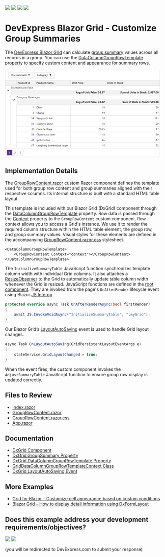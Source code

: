 <!-- default badges list -->
![](https://img.shields.io/endpoint?url=https://codecentral.devexpress.com/api/v1/VersionRange/968640557/24.2.1%2B)
[![](https://img.shields.io/badge/Open_in_DevExpress_Support_Center-FF7200?style=flat-square&logo=DevExpress&logoColor=white)](https://supportcenter.devexpress.com/ticket/details/T1296766)
[![](https://img.shields.io/badge/📖_How_to_use_DevExpress_Examples-e9f6fc?style=flat-square)](https://docs.devexpress.com/GeneralInformation/403183)
[![](https://img.shields.io/badge/💬_Leave_Feedback-feecdd?style=flat-square)](#does-this-example-address-your-development-requirementsobjectives)
<!-- default badges end -->
# DevExpress Blazor Grid - Customize Group Summaries

The [DevExpress Blazor Grid](https://docs.devexpress.com/Blazor/403143/components/grid) can calculate [group summary](https://docs.devexpress.com/Blazor/DevExpress.Blazor.DxGrid.GroupSummary) values across all records in a group. You can use the [DataColumnGroupRowTemplate](https://docs.devexpress.com/Blazor/DevExpress.Blazor.DxGrid.DataColumnGroupRowTemplate) property to specify custom content and appearance for summary rows.

![Custom Group Summaries](images/blazor-grid-summaries.png)

## Implementation Details

The [GroupRowContent.razor](CS/GroupSummaries/Components/GroupRowContent.razor) custom Razor component defines the template used for both group row content and group summaries aligned with their respective columns. Its internal structure is built with a standard HTML table layout.

This template is included with our Blazor Grid (DxGrid) component through the [DataColumnGroupRowTemplate](https://docs.devexpress.com/Blazor/DevExpress.Blazor.DxGrid.DataColumnGroupRowTemplate) property. Row data is passed through the [Context](https://docs.devexpress.com/Blazor/DevExpress.Blazor.GridDataColumnGroupRowTemplateContext) property to the `GroupRowContent` custom component. Row context allows you to access a Grid's instance. We use it to render the required column structure within the HTML table element, the group row, and group summary values. Visual styles for these elements are defined in the accompanying [GroupRowContent.razor.css](CS/GroupSummaries/Components/GroupRowContent.razor.css) stylesheet.

```razor
<DataColumnGroupRowTemplate>
    <GroupRowContent Context="context"></GroupRowContent>
</DataColumnGroupRowTemplate>
```

The `InitializeSummaryTable` JavaScript function synchronizes template column width with individual Grid columns. It also attaches a [ResizeObserver](https://developer.mozilla.org/en-US/docs/Web/API/ResizeObserver) to the Grid to automatically update table column width whenever the Grid is resized. JavaScript functions are defined in the [root component](CS/GroupSummaries/Components/App.razor). They are invoked from the page's `OnAfterRender` lifecycle event using Blazor [JS Interop](https://learn.microsoft.com/en-us/aspnet/core/blazor/javascript-interoperability/call-javascript-from-dotnet).

```cs
protected override async Task OnAfterRenderAsync(bool firstRender)
{
    await JS.InvokeVoidAsync("InitializeSummaryTable", ".myGrid");
}
```

Our Blazor Grid’s [LayoutAutoSaving](https://docs.devexpress.com/Blazor/DevExpress.Blazor.DxGrid.LayoutAutoSaving) event is used to handle Grid layout changes.

```cs
async Task OnLayoutAutoSaving(GridPersistentLayoutEventArgs e)
{
    stateService.GridLayoutChanged = true;
}
```

When the event fires, the custom component invokes the `AdjustSummaryTable` JavaScript function to ensure group row display is updated correctly.

## Files to Review

- [Index.razor](CS/GroupSummaries/Components/Pages/Index.razor)
- [GroupRowContent.razor](CS/GroupSummaries/Components/GroupRowContent.razor)
- [GroupRowContent.razor.css](CS/GroupSummaries/Components/GroupRowContent.razor.css)
- [App.razor](CS/GroupSummaries/Components/App.razor)

## Documentation

- [DxGrid Component](https://docs.devexpress.com/Blazor/DevExpress.Blazor.DxGrid)
- [DxGrid.GroupSummary Property](https://github.com/DevExpress-Examples/blazor-DxGrid-Detail-Information-DxFormLayout)
- [DxGrid.DataColumnGroupRowTemplate Property](https://docs.devexpress.com/Blazor/DevExpress.Blazor.DxGrid.DataColumnGroupRowTemplate)
- [GridDataColumnGroupRowTemplateContext Class](https://docs.devexpress.com/Blazor/DevExpress.Blazor.GridDataColumnGroupRowTemplateContext)
- [DxGrid.LayoutAutoSaving Event](https://docs.devexpress.com/Blazor/DevExpress.Blazor.DxGrid.LayoutAutoSaving)

## More Examples

- [Grid for Blazor - Customize cell appearance based on custom conditions](https://github.com/DevExpress-Examples/blazor-dxgrid-conditional-formatting)
- [Blazor Grid - How to display detail information using DxFormLayout](https://github.com/DevExpress-Examples/blazor-DxGrid-Detail-Information-DxFormLayout)

<!-- feedback -->
## Does this example address your development requirements/objectives?

[<img src="https://www.devexpress.com/support/examples/i/yes-button.svg"/>](https://www.devexpress.com/support/examples/survey.xml?utm_source=github&utm_campaign=blazor-grid-customize-group-summaries&~~~was_helpful=yes) [<img src="https://www.devexpress.com/support/examples/i/no-button.svg"/>](https://www.devexpress.com/support/examples/survey.xml?utm_source=github&utm_campaign=blazor-grid-customize-group-summaries&~~~was_helpful=no)

(you will be redirected to DevExpress.com to submit your response)
<!-- feedback end -->
